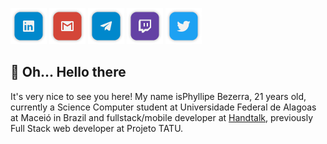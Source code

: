[![Linkedin](shields/linkedin.png)](https://www.linkedin.com/in/phyllipe-bezerra-352037191)
[![Gmail](shields/gmail.png)](https://mail.google.com/mail/?view=cm&fs=1&to=phyllipebezerra@handtalk.me)
[![Telegram](shields/telegram.png)](https://t.me/pmbalves)
[![Twitch](shields/twitch.png)]()
[![Twitter](shields/twitter.png)](twitter.com/phipslon)

## 👋 Oh... Hello there

It's very nice to see you here! My name isPhyllipe Bezerra, 21 years old, currently a Science Computer student at Universidade Federal de Alagoas at Maceió in Brazil and fullstack/mobile developer at [Handtalk](https://handtalk.me), previously Full Stack web developer at Projeto TATU.

<!--- 🔭 I’m currently working on ...-->
<!--- 🌱 I’m currently learning ...-->
<!--- 👯 I’m looking to collaborate on ...-->
<!--- 🤔 I’m looking for help with ...-->
<!--- 💬 Ask me about ...-->
<!--- 📫 How to reach me: ...-->
<!--- 😄 Pronouns: ...-->
<!--- ⚡ Fun fact: ...-->

